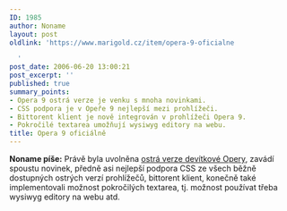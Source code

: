 ```yaml
---
ID: 1985
author: Noname
layout: post
oldlink: 'https://www.marigold.cz/item/opera-9-oficialne

  '
post_date: 2006-06-20 13:00:21
post_excerpt: ''
published: true
summary_points:
- Opera 9 ostrá verze je venku s mnoha novinkami.
- CSS podpora je v Opeře 9 nejlepší mezi prohlížeči.
- Bittorent klient je nově integrován v prohlížeči Opera 9.
- Pokročilé textarea umožňují wysiwyg editory na webu.
title: Opera 9 oficiálně
---
```


<p><strong>Noname píše:</strong> Právě byla uvolněna <a href="http://opera.com/">ostrá verze devítkové Opery</a>, zavádí spoustu novinek, předně asi nejlepší podpora CSS ze všech běžně dostupných ostrých verzí prohlížečů, bittorent klient, konečně také implementovali možnost pokročilých textarea, tj. možnost používat třeba wysiwyg editory na webu atd.</p>